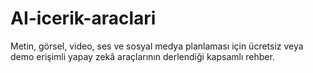 # AI-icerik-araclari
Metin, görsel, video, ses ve sosyal medya planlaması için ücretsiz veya demo erişimli yapay zekâ araçlarının derlendiği kapsamlı rehber.
